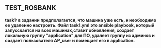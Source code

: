 ## TEST_ROSBANK

#### task1: в задании предполагается, что машина уже есть, и необходимо ее удаленно настроить. Файл task1.yml это ansible playbook, который запусскается на всех машинах,ставит обновления, создает локальную группу "application" для ПО, удаляет группу из админов и создает пользователя AP_user и помещает его в application.

